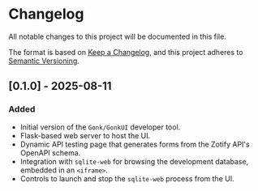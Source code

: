 # Changelog

All notable changes to this project will be documented in this file.

The format is based on [Keep a Changelog](https://keepachangelog.com/en/1.0.0/),
and this project adheres to [Semantic Versioning](https://semver.org/spec/v2.0.0.html).

## [0.1.0] - 2025-08-11

### Added

-   Initial version of the `Gonk/GonkUI` developer tool.
-   Flask-based web server to host the UI.
-   Dynamic API testing page that generates forms from the Zotify API's OpenAPI schema.
-   Integration with `sqlite-web` for browsing the development database, embedded in an `<iframe>`.
-   Controls to launch and stop the `sqlite-web` process from the UI.
